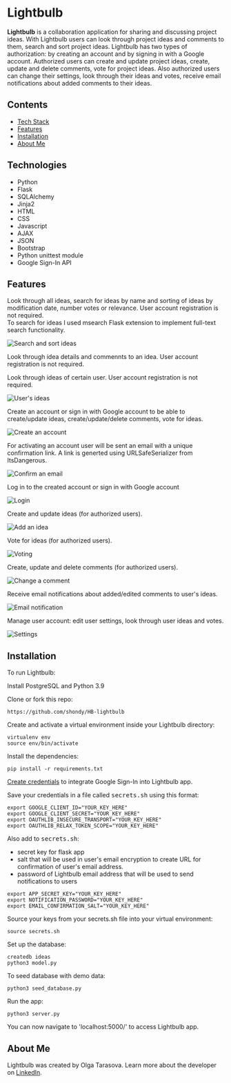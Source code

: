 # Lightbulb

**Lightbulb** is a collaboration application for sharing and discussing project ideas. With Lightbulb users can look through project ideas and comments to them, search and sort project ideas. Lightbulb has two types of  authorization: by creating an account and by signing in with a Google account. 
Authorized users can create and update project ideas, create, update and delete comments, vote for project ideas.
Also authorized users can change their settings, look through their ideas and votes, receive email notifications about added comments to their ideas.


## Contents
* [Tech Stack](#technologies)
* [Features](#features)
* [Installation](#install)
* [About Me](#aboutme)

## <a name="technologies"></a>Technologies
- Python
- Flask
- SQLAlchemy
- Jinja2
- HTML
- CSS
- Javascript
- AJAX
- JSON
- Bootstrap
- Python unittest module
- Google Sign-In API

## <a name="features"></a>Features
Look through all ideas, search for ideas by name and sorting of ideas by modification date, number votes or relevance. 
User account registration is not required. <br />
To search for ideas I used msearch Flask extension to implement full-text search functionality.

![Search and sort ideas](/static/img/_readme-img/search-sort.gif)

Look through idea details and commennts to an idea. User account registration is not required.

Look through ideas of certain user. User account registration is not required.

![User's ideas](/static/img/_readme-img/users-ideas.png)

Create an account or sign in with Google account to be able to create/update ideas, create/update/delete comments, vote for ideas.

![Create an account](/static/img/_readme-img/create-account.png)

For activating an account user will be sent an email with a unique confirmation link. A link is generted using URLSafeSerializer from ItsDangerous.

![Confirm an email](/static/img/_readme-img/confirm-email.png)

Log in to the created account or sign in with Google account

![Login](/static/img/_readme-img/login.png)

Create and update ideas (for authorized users).

![Add an idea](/static/img/_readme-img/change-idea.gif)

Vote for ideas (for authorized users).

![Voting](/static/img/_readme-img/voting.gif)

Create, update and delete comments (for authorized users).

![Change a comment](/static/img/_readme-img/change-comment.gif)

Receive email notifications about added/edited comments to user's ideas.

![Email notification](/static/img/_readme-img/email-notification.png)

Manage user account: edit user settings, look through user ideas and votes.

![Settings](/static/img/_readme-img/settings.gif)


## <a name="install"></a>Installation

To run Lightbulb:

Install PostgreSQL and Python 3.9

Clone or fork this repo:

```
https://github.com/shondy/HB-lightbulb
```

Create and activate a virtual environment inside your Lightbulb directory:

```
virtualenv env
source env/bin/activate
```

Install the dependencies:

```
pip install -r requirements.txt
```

[Create credentials](https://developers.google.com/identity/gsi/web/guides/get-google-api-clientid) to integrate Google Sign-In into Lightbulb app.

Save your credentials in a file called <kbd>secrets.sh</kbd> using this format:

```
export GOOGLE_CLIENT_ID="YOUR_KEY_HERE"
export GOOGLE_CLIENT_SECRET="YOUR_KEY_HERE"
export OAUTHLIB_INSECURE_TRANSPORT="YOUR_KEY_HERE"
export OAUTHLIB_RELAX_TOKEN_SCOPE="YOUR_KEY_HERE"

```
Also add to <kbd>secrets.sh</kbd>:
- secret key for flask app 
- salt that will be used in user's email encryption to create URL for confirmation of user's email address.
- password of Lightbulb email address that will be used to send notifications to users

```
export APP_SECRET_KEY="YOUR_KEY_HERE"
export NOTIFICATION_PASSWORD="YOUR_KEY_HERE"
export EMAIL_CONFIRMATION_SALT="YOUR_KEY_HERE"
```

Source your keys from your secrets.sh file into your virtual environment:

```
source secrets.sh
```

Set up the database:

```
createdb ideas
python3 model.py
```

To seed database with demo data:

```
python3 seed_database.py
```

Run the app:

```
python3 server.py
```

You can now navigate to 'localhost:5000/' to access Lightbulb app.

## <a name="aboutme"></a>About Me
Lightbulb was created by Olga Tarasova. Learn more about the developer on [LinkedIn](https://www.linkedin.com/in/olga-tarasova-shondy).
```